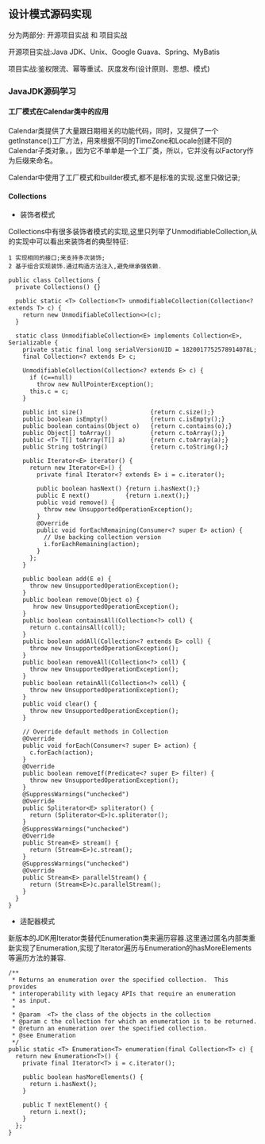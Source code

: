 ## 设计模式源码实现

分为两部分: 开源项目实战 和 项目实战

开源项目实战:Java JDK、Unix、Google Guava、Spring、MyBatis

项目实战:鉴权限流、幂等重试、灰度发布(设计原则、思想、模式)

### JavaJDK源码学习

#### 工厂模式在Calendar类中的应用

Calendar类提供了大量跟日期相关的功能代码，同时，又提供了一个getInstance()工厂方法，用来根据不同的TimeZone和Locale创建不同的Calendar子类对象。，因为它不单单是一个工厂类，所以，它并没有以Factory作为后缀来命名。

Calendar中使用了工厂模式和builder模式,都不是标准的实现.这里只做记录;

#### Collections 

- 装饰者模式

Collections中有很多装饰者模式的实现,这里只列举了UnmodifiableCollection,从的实现中可以看出来装饰者的典型特征:

    1 实现相同的接口;来支持多次装饰;
    2 基于组合实现装饰.通过构造方法注入,避免继承强依赖.


```
public class Collections {
  private Collections() {}
    
  public static <T> Collection<T> unmodifiableCollection(Collection<? extends T> c) {
    return new UnmodifiableCollection<>(c);
  }

  static class UnmodifiableCollection<E> implements Collection<E>,   Serializable {
    private static final long serialVersionUID = 1820017752578914078L;
    final Collection<? extends E> c;

    UnmodifiableCollection(Collection<? extends E> c) {
      if (c==null)
        throw new NullPointerException();
      this.c = c;
    }

    public int size()                   {return c.size();}
    public boolean isEmpty()            {return c.isEmpty();}
    public boolean contains(Object o)   {return c.contains(o);}
    public Object[] toArray()           {return c.toArray();}
    public <T> T[] toArray(T[] a)       {return c.toArray(a);}
    public String toString()            {return c.toString();}

    public Iterator<E> iterator() {
      return new Iterator<E>() {
        private final Iterator<? extends E> i = c.iterator();

        public boolean hasNext() {return i.hasNext();}
        public E next()          {return i.next();}
        public void remove() {
          throw new UnsupportedOperationException();
        }
        @Override
        public void forEachRemaining(Consumer<? super E> action) {
          // Use backing collection version
          i.forEachRemaining(action);
        }
      };
    }

    public boolean add(E e) {
      throw new UnsupportedOperationException();
    }
    public boolean remove(Object o) {
       hrow new UnsupportedOperationException();
    }
    public boolean containsAll(Collection<?> coll) {
      return c.containsAll(coll);
    }
    public boolean addAll(Collection<? extends E> coll) {
      throw new UnsupportedOperationException();
    }
    public boolean removeAll(Collection<?> coll) {
      throw new UnsupportedOperationException();
    }
    public boolean retainAll(Collection<?> coll) {
      throw new UnsupportedOperationException();
    }
    public void clear() {
      throw new UnsupportedOperationException();
    }

    // Override default methods in Collection
    @Override
    public void forEach(Consumer<? super E> action) {
      c.forEach(action);
    }
    @Override
    public boolean removeIf(Predicate<? super E> filter) {
      throw new UnsupportedOperationException();
    }
    @SuppressWarnings("unchecked")
    @Override
    public Spliterator<E> spliterator() {
      return (Spliterator<E>)c.spliterator();
    }
    @SuppressWarnings("unchecked")
    @Override
    public Stream<E> stream() {
      return (Stream<E>)c.stream();
    }
    @SuppressWarnings("unchecked")
    @Override
    public Stream<E> parallelStream() {
      return (Stream<E>)c.parallelStream();
    }
  }
}
```

- 适配器模式

新版本的JDK用Iterator类替代Enumeration类来遍历容器.这里通过匿名内部类重新实现了Enumeration,实现了Iterator遍历与Enumeration的hasMoreElements等遍历方法的兼容.

```
/**
 * Returns an enumeration over the specified collection.  This provides
 * interoperability with legacy APIs that require an enumeration
 * as input.
 *
 * @param  <T> the class of the objects in the collection
 * @param c the collection for which an enumeration is to be returned.
 * @return an enumeration over the specified collection.
 * @see Enumeration
 */
public static <T> Enumeration<T> enumeration(final Collection<T> c) {
  return new Enumeration<T>() {
    private final Iterator<T> i = c.iterator();

    public boolean hasMoreElements() {
      return i.hasNext();
    }

    public T nextElement() {
      return i.next();
    }
  };
}
```































































